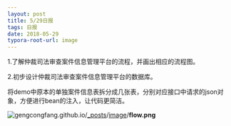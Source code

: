 ```yaml
---
layout: post
title: 5/29日报
tags: 日报
date: 2018-05-29
typora-root-url: image
---
```


1.了解仲裁司法审查案件信息管理平台的流程，并画出相应的流程图。

2.初步设计仲裁司法审查案件信息管理平台的数据库。

​	将demo中原本的单独案件信息表拆分成几张表，分别对应接口中请求的json对象，方便进行bean的注入，让代码更简洁。

![gengcongfang.github.io](https://github.com/gengcongfang/gengcongfang.github.io)/[_posts](https://github.com/gengcongfang/gengcongfang.github.io/tree/master/_posts)/[image](https://github.com/gengcongfang/gengcongfang.github.io/tree/master/_posts/image)/**flow.png** 

